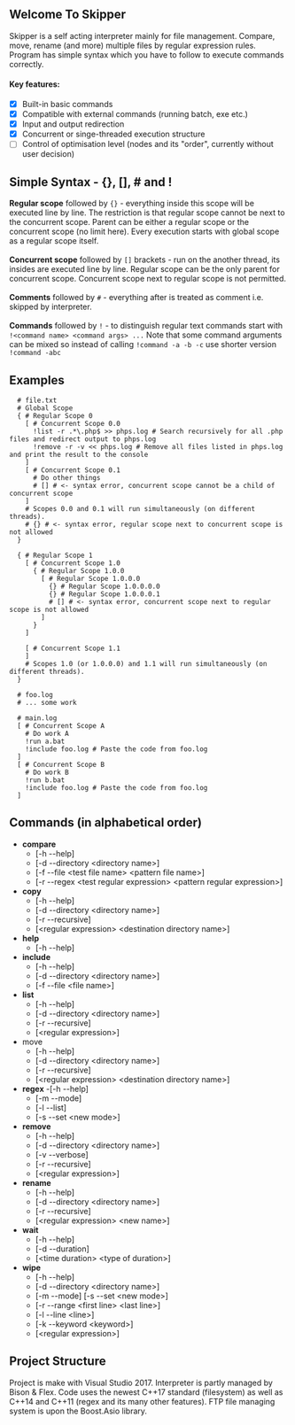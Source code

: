 ## Welcome To Skipper
Skipper is a self acting interpreter mainly for file management. Compare, move, rename (and more) multiple files by regular expression rules. Program has simple syntax which you have to follow to execute commands correctly.
#### Key features:
- [x] Built-in basic commands
- [x] Compatible with external commands (running batch, exe etc.)
- [x] Input and output redirection
- [x] Concurrent or singe-threaded execution structure
- [ ] Control of optimisation level (nodes and its "order", currently without user decision)

## Simple Syntax - {}, [], # and !
**Regular scope** followed by ```{}``` - everything inside this scope will be executed line by line. The restriction is that regular scope cannot be next to the concurrent scope. Parent can be either a regular scope or the concurrent scope (no limit here). Every execution starts with global scope as a regular scope itself.<br><br>
**Concurrent scope** followed by ```[]``` brackets - run on the another thread, its insides are executed line by line. Regular scope can be the only parent for concurrent scope. Concurrent scope next to regular scope is not permitted.<br><br>
**Comments** followed by ```#``` - everything after is treated as comment i.e. skipped by interpreter.<br><br>
**Commands** followed by ```!``` - to distinguish regular text commands start with ```!<command name> <command args> ...``` Note that some command arguments can be mixed so instead of calling ```!command -a -b -c``` use shorter version ```!command -abc```<br>

## Examples
```
  # file.txt
  # Global Scope
  { # Regular Scope 0
    [ # Concurrent Scope 0.0
      !list -r .*\.php$ >> phps.log # Search recursively for all .php files and redirect output to phps.log
      !remove -r -v << phps.log # Remove all files listed in phps.log and print the result to the console
    ]
    [ # Concurrent Scope 0.1
      # Do other things
      # [] # <- syntax error, concurrent scope cannot be a child of concurrent scope
    ]
    # Scopes 0.0 and 0.1 will run simultaneously (on different threads).
    # {} # <- syntax error, regular scope next to concurrent scope is not allowed
  }
  
  { # Regular Scope 1
    [ # Concurrent Scope 1.0
      { # Regular Scope 1.0.0
        [ # Regular Scope 1.0.0.0
          {} # Regular Scope 1.0.0.0.0
          {} # Regular Scope 1.0.0.0.1
          # [] # <- syntax error, concurrent scope next to regular scope is not allowed
        ]
      }
    ]
    
    [ # Concurrent Scope 1.1
    ]
    # Scopes 1.0 (or 1.0.0.0) and 1.1 will run simultaneously (on different threads).
  }
```
```
  # foo.log
  # ... some work
```
```
  # main.log
  [ # Concurrent Scope A
    # Do work A
    !run a.bat
    !include foo.log # Paste the code from foo.log
  ]
  [ # Concurrent Scope B
    # Do work B
    !run b.bat
    !include foo.log # Paste the code from foo.log
  ]
```

## Commands (in alphabetical order)
- **compare**
  - [-h --help]
  - [-d --directory \<directory name\>]
  - [-f --file \<test file name\> \<pattern file name\>]
  - [-r --regex \<test regular expression\> \<pattern regular expression\>]<br>
- **copy**
	- [-h --help]
	- [-d --directory \<directory name\>]
	- [-r --recursive]
	- [\<regular expression\> \<destination directory name\>]<br>
- **help**
	- [-h --help]<br>
- **include**
	- [-h --help]
	- [-d --directory \<directory name\>]
	- [-f --file \<file name\>]<br>
- **list**
	- [-h --help]
	- [-d --directory \<directory name\>]
	- [-r --recursive]
	- [\<regular expression\>]<br>
- move
	- [-h --help]
	- [-d --directory \<directory name\>]
	- [-r --recursive]
	- [\<regular expression\> \<destination directory name\>]<br>
- **regex**
	-[-h --help]
	- [-m --mode]
	- [-l --list]
	- [-s --set \<new mode\>]<br>
- **remove**
	- [-h --help]
	- [-d --directory \<directory name\>]
	- [-v --verbose]
	- [-r --recursive]
	- [\<regular expression\>]<br>
- **rename**
	- [-h --help]
	- [-d --directory \<directory name\>]
	- [-r --recursive]
	- [\<regular expression\> \<new name\>]<br>
- **wait**
	- [-h --help]
	- [-d --duration]
	- [\<time duration\> \<type of duration\>]<br>
- **wipe**
	- [-h --help]
	- [-d --directory \<directory name\>]
	- [-m --mode] [-s --set \<new mode\>]
	- [-r --range \<first line\> \<last line\>]
	- [-l --line \<line\>]
	- [-k --keyword \<keyword\>]
	- [\<regular expression\>]

## Project Structure
Project is make with Visual Studio 2017. Interpreter is partly managed by Bison & Flex. Code uses the newest C++17 standard (filesystem) as well as C++14 and C++11 (regex and its many other features). FTP file managing system is upon the Boost.Asio library.
